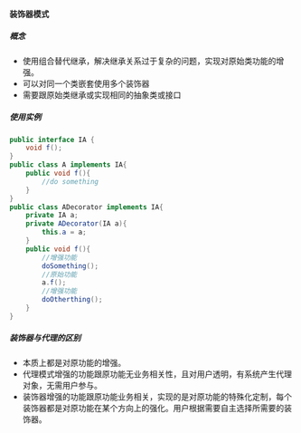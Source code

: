 #### 装饰器模式

##### 概念

- 使用组合替代继承，解决继承关系过于复杂的问题，实现对原始类功能的增强。
- 可以对同一个类嵌套使用多个装饰器
- 需要跟原始类继承或实现相同的抽象类或接口

##### 使用实例

```java
public interface IA {
    void f();
}
public class A implements IA{
    public void f(){
        //do something
    }
}
public class ADecorator implements IA{
    private IA a;
    private ADecorator(IA a){
        this.a = a;
    }
    public void f(){
        //增强功能
        doSomething();
        //原始功能
        a.f();
        //增强功能
        doOtherthing();
    }
}
```

##### 装饰器与代理的区别

- 本质上都是对原功能的增强。
- 代理模式增强的功能跟原功能无业务相关性，且对用户透明，有系统产生代理对象，无需用户参与。
- 装饰器增强的功能跟原功能业务相关，实现的是对原功能的特殊化定制，每个装饰器都是对原功能在某个方向上的强化。用户根据需要自主选择所需要的装饰器。